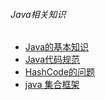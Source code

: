 ###### Java相关知识

- [Java的基本知识](java_basic/JavaBasic.md)
- [Java代码规范](java_basic/CodeSpecification.md)
- [HashCode的问题](java_hashCode/java_hashCode.md)
- [java 集合框架](java_collection/java_collection.md)



